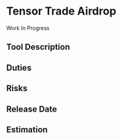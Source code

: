 # Tensor Trade Airdrop

Work In Progress

## Tool Description

## Duties

## Risks

## Release Date

## Estimation
